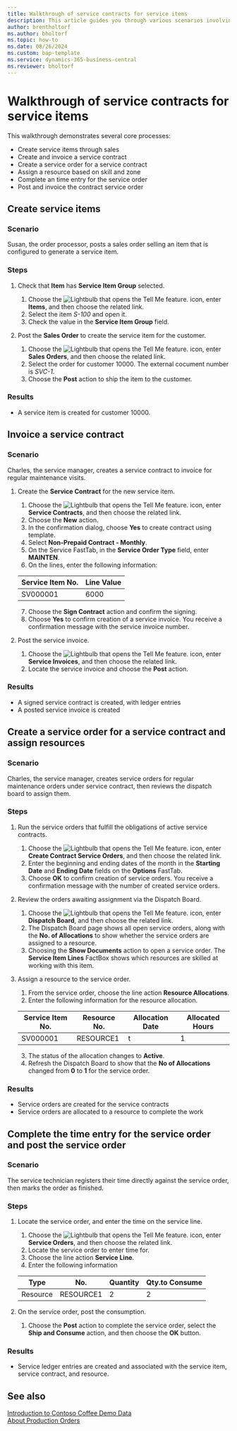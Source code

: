 ```yaml
---
title: Walkthrough of service contracts for service items
description: This article guides you through various scenarios involving service items and contracts.
author: brentholtorf
ms.author: bholtorf
ms.topic: how-to
ms.date: 08/26/2024
ms.custom: bap-template
ms.service: dynamics-365-business-central
ms.reviewer: bholtorf
---
```


# Walkthrough of service contracts for service items

This walkthrough demonstrates several core processes:

- Create service items through sales
- Create and invoice a service contract
- Create a service order for a service contract
- Assign a resource based on skill and zone
- Complete an time entry for the service order
- Post and invoice the contract service order

## Create service items

### Scenario  

Susan, the order processor, posts a sales order selling an item that is configured to generate a service item.  

### Steps

1. Check that **Item** has **Service Item Group** selected.

    1. Choose the ![Lightbulb that opens the Tell Me feature.](../../media/ui-search/search_small.png "Tell me what you want to do") icon, enter **Items**, and then choose the related link.  
    2. Select the item *S-100* and open it.
    3. Check the value in the **Service Item Group** field.

2. Post the **Sales Order** to create the service item for the customer.  

    1. Choose the ![Lightbulb that opens the Tell Me feature.](../../media/ui-search/search_small.png "Tell me what you want to do") icon, enter **Sales Orders**, and then choose the related link.  
    2. Select the order for customer 10000. The external cocument number is *SVC-1*.
    3. Choose the **Post** action to ship the item to the customer.

### Results

- A service item is created for customer 10000.

## Invoice a service contract

### Scenario

Charles, the service manager, creates a service contract to invoice for regular maintenance visits.

1. Create the **Service Contract** for the new service item.
    1. Choose the ![Lightbulb that opens the Tell Me feature.](../../media/ui-search/search_small.png "Tell me what you want to do") icon, enter **Service Contracts**, and then choose the related link.
    2. Choose the **New** action.  
    3. In the confirmation dialog, choose **Yes** to create contract using template. 
    4. Select **Non-Prepaid Contract - Monthly**.
    5. On the Service FastTab, in the **Service Order Type** field, enter **MAINTEN**.
    6. On the lines, enter the following information:

    |Service Item No.|Line Value|  
    |----------------|----------|  
    |SV000001|6000|

    7. Choose the **Sign Contract** action and confirm the signing.
    8. Choose **Yes** to confirm creation of a service invoice. You receive a confirmation message with the service invoice number.

3. Post the service invoice.

   1. Choose the ![Lightbulb that opens the Tell Me feature.](../../media/ui-search/search_small.png "Tell me what you want to do") icon, enter **Service Invoices**, and then choose the related link.
   2. Locate the service invoice and choose the **Post** action.

### Results

- A signed service contract is created, with ledger entries
- A posted service invoice is created

## Create a service order for a service contract and assign resources

### Scenario

Charles, the service manager, creates service orders for regular maintenance orders under service contract, then reviews the dispatch board to assign them.

### Steps

1. Run the service orders that fulfill the obligations of active service contracts.

   1. Choose the ![Lightbulb that opens the Tell Me feature.](../../media/ui-search/search_small.png "Tell me what you want to do") icon, enter **Create Contract Service Orders**, and then choose the related link.
   2. Enter the beginning and ending dates of the month in the **Starting Date** and **Ending Date** fields on the **Options** FastTab.
   3. Choose **OK** to confirm creation of service orders. You receive a confirmation message with the number of created service orders.

2. Review the orders awaiting assignment via the Dispatch Board.

   1. Choose the ![Lightbulb that opens the Tell Me feature.](../../media/ui-search/search_small.png "Tell me what you want to do") icon, enter **Dispatch Board**, and then choose the related link.
   2. The Dispatch Board page shows all open service orders, along with the **No. of Allocations** to show whether the service orders are assigned to a resource.
   3. Choosing the **Show Documents** action to open a service order.  The **Service Item Lines** FactBox shows which resources are skilled at working with this item.

3. Assign a resource to the service order.

   1. From the service order, choose the line action **Resource Allocations**.
   2. Enter the following information for the resource allocation.

    |Service Item No.|Resource No.|Allocation Date|Allocated Hours|
    |----------------|------------|---------------|---------------|  
    |SV000001|RESOURCE1|t|1|

    3. The status of the allocation changes to **Active**.
    4. Refresh the Dispatch Board to show that the **No of Allocations** changed from **0** to **1** for the service order.

### Results

- Service orders are created for the service contracts
- Service orders are allocated to a resource to complete the work

## Complete the time entry for the service order and post the service order

### Scenario

The service technician registers their time directly against the service order, then marks the order as finished.
<!--
> [!NOTE]
> Time entry for service orders can be entered via time sheets. For more information, see [link to Timesheet if this note makes sense].
-->
### Steps

1. Locate the service order, and enter the time on the service line.

   1. Choose the ![Lightbulb that opens the Tell Me feature.](../../media/ui-search/search_small.png "Tell me what you want to do") icon, enter **Service Orders**, and then choose the related link.
   2. Locate the service order to enter time for.
   3. Choose the line action **Service Line**.
   4. Enter the following information

    |Type|No.|Quantity|Qty.to Consume|
    |----|---|--------|--------|   
    |Resource|RESOURCE1|2|2|

2. On the service order, post the consumption.

   1. Choose the **Post** action to complete the service order, select the **Ship and Consume** action, and then choose the **OK** button.

### Results

- Service ledger entries are created and associated with the service item, service contract, and resource.

## See also

[Introduction to Contoso Coffee Demo Data](../../contoso-coffee/contoso-coffee-intro.md)  
[About Production Orders](../../production-about-production-orders.md)